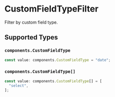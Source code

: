 # CustomFieldTypeFilter

Filter by custom field type.


## Supported Types

### `components.CustomFieldType`

```typescript
const value: components.CustomFieldType = "date";
```

### `components.CustomFieldType[]`

```typescript
const value: components.CustomFieldType[] = [
  "select",
];
```


